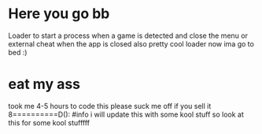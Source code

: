 # Here you go bb
Loader to start a process when a game is detected and close the menu or external cheat when the app is closed also pretty cool loader now ima go to bed :)
# eat my ass
took me 4-5 hours to code this please suck me off if you sell it    8==========D():
#info
i will update this with some kool stuff so look at this for some kool stufffff

